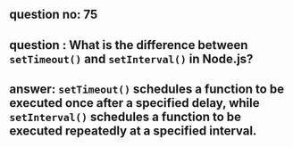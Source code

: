 
      
## question no: 75

## question : What is the difference between `setTimeout()` and `setInterval()` in Node.js?

## answer: `setTimeout()` schedules a function to be executed once after a specified delay, while `setInterval()` schedules a function to be executed repeatedly at a specified interval.
      